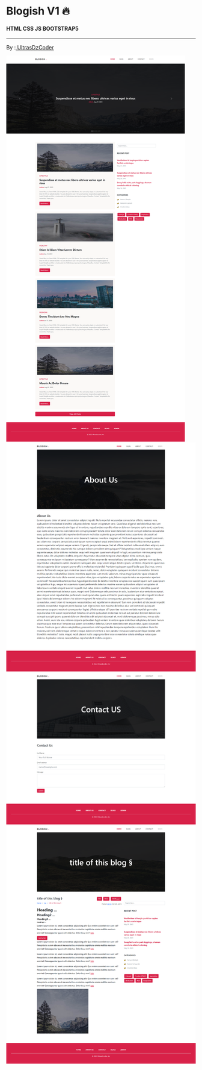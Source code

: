 # Blogish V1 🔥 
#### HTML CSS JS BOOTSTRAP5
---
By :<a href="https://www.youtube.com/c/UltrasDzCoder?sub_confirmation=1" traget="_blank"> UltrasDzCoder</a> 


<div center>
<img src="homeScreen.png">
<img src="aboutScreen.png">
<img src="contactSceen.png">
<img src="./blogpostScreen.png">
</div>
